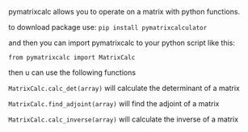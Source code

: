 pymatrixcalc allows you to operate on a matrix with python functions.

to download package use:
`pip install pymatrixcalculator`

and then you can import pymatrixcalc to your python script like this:

`from pymatrixcalc import MatrixCalc`

then u can use the following functions

`MatrixCalc.calc_det(array)`
will calculate the determinant of a matrix

`MatrixCalc.find_adjoint(array)`
will find the adjoint of a matrix

`MatrixCalc.calc_inverse(array)`
will calculate the inverse of a matrix
